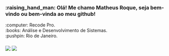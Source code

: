 <h3> :raising_hand_man: Olá! Me chamo Matheus Roque, seja bem-vindo ou bem-vinda ao meu github! </h3>

<div>
  <div>
    <span>:computer: Recode Pro.</span>
    <br>
    <span>:books: Análise e Desenvolvimento de Sistemas.</span>
    <br>
     <span>:pushpin: Rio de Janeiro.</span>
  </div>
  
 ###
 
  <div>
    <a href="https://www.linkedin.com/in/matheus-roque-/" target="_blank"><img src="https://img.shields.io/badge/LinkedIn-0077B5?style=for-the-badge&logo=linkedin&logoColor=white"/></a>
    <a href="https://www.instagram.com/matthroque/" target="_blank"><img src="https://img.shields.io/badge/Instagram-E4405F?style=for-the-badge&logo=instagram&logoColor=white"/></a>
  </div>
</div>

##


